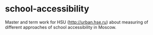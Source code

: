 # school-accessibility

Master and term work for HSU (http://urban.hse.ru) about measuring of different approaches of school accessibility in Moscow.
